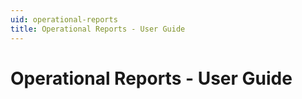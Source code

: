 ```yaml
---
uid: operational-reports
title: Operational Reports - User Guide
---
```

# Operational Reports - User Guide
